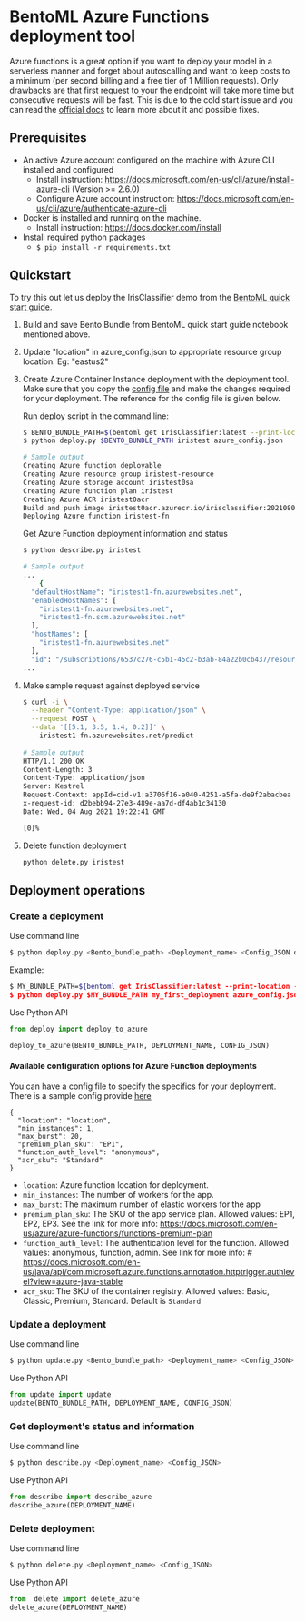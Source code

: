 # BentoML Azure Functions deployment tool

Azure functions is a great option if you want to deploy your model in a serverless manner and forget about autoscalling and want to keep costs to a minimum (per second billing and a free tier of 1 Million requests). Only drawbacks are that first request to your the endpoint will take more time but consecutive requests will be fast. This is due to the cold start issue and you can read the [official docs](https://azure.microsoft.com/en-in/blog/understanding-serverless-cold-start/) to learn more about it and possible fixes. 

## Prerequisites

- An active Azure account configured on the machine with Azure CLI installed and configured
    - Install instruction: https://docs.microsoft.com/en-us/cli/azure/install-azure-cli (Version >= 2.6.0)
    - Configure Azure account instruction: https://docs.microsoft.com/en-us/cli/azure/authenticate-azure-cli
- Docker is installed and running on the machine.
    - Install instruction: https://docs.docker.com/install
- Install required python packages
    - `$ pip install -r requirements.txt`

## Quickstart
To try this out let us deploy the IrisClassifier demo from the [BentoML quick start guide](https://github.com/bentoml/BentoML/blob/master/guides/quick-start/bentoml-quick-start-guide.ipynb).

1. Build and save Bento Bundle from BentoML quick start guide notebook mentioned above. 

2. Update "location" in azure_config.json to appropriate resource group location. Eg: "eastus2" 

3. Create Azure Container Instance deployment with the deployment tool. Make sure that you copy the [config file](azure_config.json) and make the changes required for your deployment. The reference for the config file is given below.

    Run deploy script in the command line:

    ```bash
    $ BENTO_BUNDLE_PATH=$(bentoml get IrisClassifier:latest --print-location -q)
    $ python deploy.py $BENTO_BUNDLE_PATH iristest azure_config.json
    
    # Sample output
    Creating Azure function deployable
    Creating Azure resource group iristest-resource
    Creating Azure storage account iristest0sa
    Creating Azure function plan iristest
    Creating Azure ACR iristest0acr
    Build and push image iristest0acr.azurecr.io/irisclassifier:20210803234622_65f4f4
    Deploying Azure function iristest-fn
    ```



    Get Azure Function deployment information and status

    ```bash
    $ python describe.py iristest

    # Sample output
    ...
        {
      "defaultHostName": "iristest1-fn.azurewebsites.net",
      "enabledHostNames": [
        "iristest1-fn.azurewebsites.net",
        "iristest1-fn.scm.azurewebsites.net"
      ],
      "hostNames": [
        "iristest1-fn.azurewebsites.net"
      ],
      "id": "/subscriptions/6537c276-c5b1-45c2-b3ab-84a22b0cb437/resourceGroups/iristest1-resource/providers/Microsoft.Web/sites/iristest1-fn",
    ...   
    ```

4. Make sample request against deployed service

    ```bash
    $ curl -i \
      --header "Content-Type: application/json" \
      --request POST \
      --data '[[5.1, 3.5, 1.4, 0.2]]' \
        iristest1-fn.azurewebsites.net/predict
        
    # Sample output
    HTTP/1.1 200 OK
    Content-Length: 3
    Content-Type: application/json
    Server: Kestrel
    Request-Context: appId=cid-v1:a3706f16-a040-4251-a5fa-de9f2abacbea
    x-request-id: d2bebb94-27e3-489e-aa7d-df4ab1c34130
    Date: Wed, 04 Aug 2021 19:22:41 GMT

    [0]%
    ```

5. Delete function deployment

    ```bash
    python delete.py iristest
    ```

## Deployment operations

### Create a deployment

Use command line
```bash
$ python deploy.py <Bento_bundle_path> <Deployment_name> <Config_JSON default is azure_config.json>
```

Example:
```bash
$ MY_BUNDLE_PATH=${bentoml get IrisClassifier:latest --print-location -q)
$ python deploy.py $MY_BUNDLE_PATH my_first_deployment azure_config.json
```

Use Python API
```python
from deploy import deploy_to_azure

deploy_to_azure(BENTO_BUNDLE_PATH, DEPLOYMENT_NAME, CONFIG_JSON)
```


#### Available configuration options for Azure Function deployments

You can have a config file to specify the specifics for your deployment. There is a sample config provide [here](azure_config.json)
```
{
  "location": "location",
  "min_instances": 1,
  "max_burst": 20,
  "premium_plan_sku": "EP1",
  "function_auth_level": "anonymous",
  "acr_sku": "Standard"
}
```

* `location`: Azure function location for deployment.
* `min_instances`: The number of workers for the app.
* `max_burst`: The maximum number of elastic workers for the app
* `premium_plan_sku`: The SKU of the app service plan. Allowed values: EP1, EP2, EP3. See the link for more info: https://docs.microsoft.com/en-us/azure/azure-functions/functions-premium-plan
* `function_auth_level`: The authentication level for the function. Allowed values: anonymous, function, admin. See link for more info: # https://docs.microsoft.com/en-us/java/api/com.microsoft.azure.functions.annotation.httptrigger.authlevel?view=azure-java-stable
* `acr_sku`: The SKU of the container registry.  Allowed values: Basic, Classic, Premium, Standard. Default is `Standard`


### Update a deployment

Use command line
```bash
$ python update.py <Bento_bundle_path> <Deployment_name> <Config_JSON>
```

Use Python API
```python
from update import update
update(BENTO_BUNDLE_PATH, DEPLOYMENT_NAME, CONFIG_JSON)
```

### Get deployment's status and information

Use command line
```bash
$ python describe.py <Deployment_name> <Config_JSON>
```


Use Python API
```python
from describe import describe_azure
describe_azure(DEPLOYMENT_NAME)
```

### Delete deployment

Use command line
```bash
$ python delete.py <Deployment_name> <Config_JSON>
```

Use Python API
```python
from  delete import delete_azure
delete_azure(DEPLOYMENT_NAME)
```
